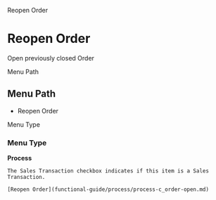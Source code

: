 
Reopen Order
# Reopen Order


Open previously closed Order

Menu Path
## Menu Path



- Reopen Order

Menu Type
### Menu Type

**Process**

```
The Sales Transaction checkbox indicates if this item is a Sales Transaction.
```

```
[Reopen Order](functional-guide/process/process-c_order-open.md)
```